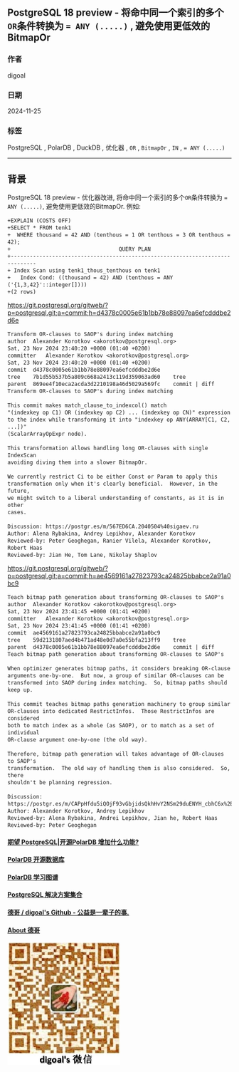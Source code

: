 ## PostgreSQL 18 preview - 将命中同一个索引的多个`OR`条件转换为 `= ANY (.....)` , 避免使用更低效的BitmapOr     
                                                                                    
### 作者                                                        
digoal                                                        
                                                               
### 日期                                                             
2024-11-25                                                   
                                                            
### 标签                                                          
PostgreSQL , PolarDB , DuckDB , 优化器 , `OR` , `BitmapOr` , `IN` , `= ANY (.....)`                      
                                                                                   
----                                                            
                                                                          
## 背景   
PostgreSQL 18 preview - 优化器改进, 将命中同一个索引的多个`OR`条件转换为 `= ANY (.....)`, 避免使用更低效的BitmapOr.   例如:     
```  
+EXPLAIN (COSTS OFF)  
+SELECT * FROM tenk1  
+  WHERE thousand = 42 AND (tenthous = 1 OR tenthous = 3 OR tenthous = 42);  
+                                  QUERY PLAN                                    
+------------------------------------------------------------------------------  
+ Index Scan using tenk1_thous_tenthous on tenk1  
+   Index Cond: ((thousand = 42) AND (tenthous = ANY ('{1,3,42}'::integer[])))  
+(2 rows)  
```  
  
https://git.postgresql.org/gitweb/?p=postgresql.git;a=commit;h=d4378c0005e61b1bb78e88097ea6efcdddbe2d6e  
```  
Transform OR-clauses to SAOP's during index matching  
author	Alexander Korotkov <akorotkov@postgresql.org>	  
Sat, 23 Nov 2024 23:40:20 +0000 (01:40 +0200)  
committer	Alexander Korotkov <akorotkov@postgresql.org>	  
Sat, 23 Nov 2024 23:40:20 +0000 (01:40 +0200)  
commit	d4378c0005e61b1bb78e88097ea6efcdddbe2d6e  
tree	7b1d55b537b5a809c668a2413c119d359063ad60	tree  
parent	869ee4f10eca2acda3d2210198a46d5029a569fc	commit | diff  
Transform OR-clauses to SAOP's during index matching  
  
This commit makes match_clause_to_indexcol() match  
"(indexkey op C1) OR (indexkey op C2) ... (indexkey op CN)" expression  
to the index while transforming it into "indexkey op ANY(ARRAY[C1, C2, ...])"  
(ScalarArrayOpExpr node).  
  
This transformation allows handling long OR-clauses with single IndexScan  
avoiding diving them into a slower BitmapOr.  
  
We currently restrict Ci to be either Const or Param to apply this  
transformation only when it's clearly beneficial.  However, in the future,  
we might switch to a liberal understanding of constants, as it is in other  
cases.  
  
Discussion: https://postgr.es/m/567ED6CA.2040504%40sigaev.ru  
Author: Alena Rybakina, Andrey Lepikhov, Alexander Korotkov  
Reviewed-by: Peter Geoghegan, Ranier Vilela, Alexander Korotkov, Robert Haas  
Reviewed-by: Jian He, Tom Lane, Nikolay Shaplov  
```  
  
https://git.postgresql.org/gitweb/?p=postgresql.git;a=commit;h=ae4569161a27823793ca24825bbabce2a91a0bc9  
```  
Teach bitmap path generation about transforming OR-clauses to SAOP's  
author	Alexander Korotkov <akorotkov@postgresql.org>	  
Sat, 23 Nov 2024 23:41:45 +0000 (01:41 +0200)  
committer	Alexander Korotkov <akorotkov@postgresql.org>	  
Sat, 23 Nov 2024 23:41:45 +0000 (01:41 +0200)  
commit	ae4569161a27823793ca24825bbabce2a91a0bc9  
tree	59d2131807aed4b471ad48e0d7a0e55bfa213ff9	tree  
parent	d4378c0005e61b1bb78e88097ea6efcdddbe2d6e	commit | diff  
Teach bitmap path generation about transforming OR-clauses to SAOP's  
  
When optimizer generates bitmap paths, it considers breaking OR-clause  
arguments one-by-one.  But now, a group of similar OR-clauses can be  
transformed into SAOP during index matching.  So, bitmap paths should  
keep up.  
  
This commit teaches bitmap paths generation machinery to group similar  
OR-clauses into dedicated RestrictInfos.  Those RestrictInfos are considered  
both to match index as a whole (as SAOP), or to match as a set of individual  
OR-clause argument one-by-one (the old way).  
  
Therefore, bitmap path generation will takes advantage of OR-clauses to SAOP's  
transformation.  The old way of handling them is also considered.  So, there  
shouldn't be planning regression.  
  
Discussion: https://postgr.es/m/CAPpHfdu5iQOjF93vGbjidsQkhHvY2NSm29duENYH_cbhC6x%2BMg%40mail.gmail.com  
Author: Alexander Korotkov, Andrey Lepikhov  
Reviewed-by: Alena Rybakina, Andrei Lepikhov, Jian he, Robert Haas  
Reviewed-by: Peter Geoghegan  
```  
  
  
#### [期望 PostgreSQL|开源PolarDB 增加什么功能?](https://github.com/digoal/blog/issues/76 "269ac3d1c492e938c0191101c7238216")
  
  
#### [PolarDB 开源数据库](https://openpolardb.com/home "57258f76c37864c6e6d23383d05714ea")
  
  
#### [PolarDB 学习图谱](https://www.aliyun.com/database/openpolardb/activity "8642f60e04ed0c814bf9cb9677976bd4")
  
  
#### [PostgreSQL 解决方案集合](../201706/20170601_02.md "40cff096e9ed7122c512b35d8561d9c8")
  
  
#### [德哥 / digoal's Github - 公益是一辈子的事.](https://github.com/digoal/blog/blob/master/README.md "22709685feb7cab07d30f30387f0a9ae")
  
  
#### [About 德哥](https://github.com/digoal/blog/blob/master/me/readme.md "a37735981e7704886ffd590565582dd0")
  
  
![digoal's wechat](../pic/digoal_weixin.jpg "f7ad92eeba24523fd47a6e1a0e691b59")
  
